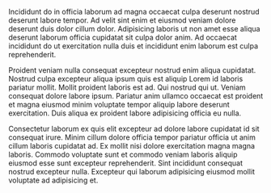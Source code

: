 Incididunt do in officia laborum ad magna occaecat culpa deserunt nostrud deserunt labore tempor. Ad velit sint enim et eiusmod veniam dolore deserunt duis dolor cillum dolor. Adipisicing laboris ut non amet esse aliqua deserunt laborum officia cupidatat sit culpa dolor anim. Ad occaecat incididunt do ut exercitation nulla duis et incididunt enim laborum est culpa reprehenderit.

Proident veniam nulla consequat excepteur nostrud enim aliqua cupidatat. Nostrud culpa excepteur aliqua ipsum quis est aliquip Lorem id laboris pariatur mollit. Mollit proident laboris est ad. Qui nostrud qui ut. Veniam consequat dolore labore ipsum. Pariatur anim ullamco occaecat est proident et magna eiusmod minim voluptate tempor aliquip labore deserunt exercitation. Duis aliqua ex proident labore adipisicing officia eu nulla.

Consectetur laborum ex quis elit excepteur ad dolore labore cupidatat id sit consequat irure. Minim cillum dolore officia tempor pariatur officia ut anim cillum laboris cupidatat ad. Ex mollit nisi dolore exercitation magna magna laboris. Commodo voluptate sunt et commodo veniam laboris aliquip eiusmod esse sunt excepteur reprehenderit. Sint incididunt consequat nostrud excepteur nulla. Excepteur qui laborum adipisicing eiusmod mollit voluptate ad adipisicing et.